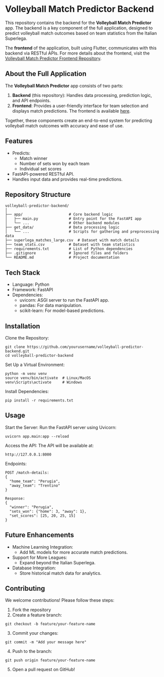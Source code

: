# Volleyball Match Predictor Backend

This repository contains the backend for the **Volleyball Match Predictor** app. The backend is a key component of the full application, designed to predict volleyball match outcomes based on team statistics from the Italian Superlega.

The **frontend** of the application, built using Flutter, communicates with this backend via RESTful APIs. For more details about the frontend, visit the [Volleyball Match Predictor Frontend Repository](https://github.com/GustavoBelaunde2004/volleyball-predictor-frontend).

## About the Full Application

The **Volleyball Match Predictor** app consists of two parts:
1. **Backend** (this repository): Handles data processing, prediction logic, and API endpoints.
2. **Frontend**: Provides a user-friendly interface for team selection and displays match predictions. The frontend is available [here](https://github.com/GustavoBelaunde2004/volleyball-predictor-frontend).

Together, these components create an end-to-end system for predicting volleyball match outcomes with accuracy and ease of use.


## Features

- Predicts:
  - Match winner
  - Number of sets won by each team
  - Individual set scores
- FastAPI-powered RESTful API.
- Handles input data and provides real-time predictions.

## Repository Structure

```plaintext
volleyball-predictor-backend/
│
├── app/                     # Core backend logic
│   ├── main.py              # Entry point for the FastAPI app
│   └── ...                  # Other backend modules
├── get_data/                # Data processing logic
│   └── ...                  # Scripts for gathering and preprocessing data
├── superlega_matches_large.csv  # Dataset with match details
├── team_stats.csv           # Dataset with team statistics
├── requirements.txt         # List of Python dependencies
├── .gitignore               # Ignored files and folders
└── README.md                # Project documentation
```
## Tech Stack
- Language: Python
- Framework: FastAPI
- Dependencies:
  - uvicorn: ASGI server to run the FastAPI app.
  - pandas: For data manipulation.
  - scikit-learn: For model-based predictions.

## Installation
Clone the Repository:

```plaintext
git clone https://github.com/yourusername/volleyball-predictor-backend.git
cd volleyball-predictor-backend
```

Set Up a Virtual Environment:
```plaintext
python -m venv venv
source venv/bin/activate  # Linux/MacOS
venv\Scripts\activate     # Windows
```

Install Dependencies:

```plaintext
pip install -r requirements.txt
```

## Usage
Start the Server: Run the FastAPI server using Uvicorn:

```
uvicorn app.main:app --reload
```

Access the API: The API will be available at:
```plaintext
http://127.0.0.1:8000
```

Endpoints:

```plaintext
POST /match-details:
{
  "home_team": "Perugia",
  "away_team": "Trentino"
}

Response:
{
  "winner": "Perugia",
  "sets_won": {"home": 3, "away": 1},
  "set_scores": [25, 20, 25, 15]
}
```

## Future Enhancements
- Machine Learning Integration:
  	- Add ML models for more accurate match predictions.
- Support for More Leagues:
  - Expand beyond the Italian Superlega.
- Database Integration:
  - Store historical match data for analytics.

## Contributing
We welcome contributions! Please follow these steps:

1) Fork the repository
2) Create a feature branch:
```plaintext
git checkout -b feature/your-feature-name
```
3) Commit your changes:
```plaintext
git commit -m "Add your message here"
```
4) Push to the branch:
```plaintext
git push origin feature/your-feature-name
```
5) Open a pull request on GitHub!
